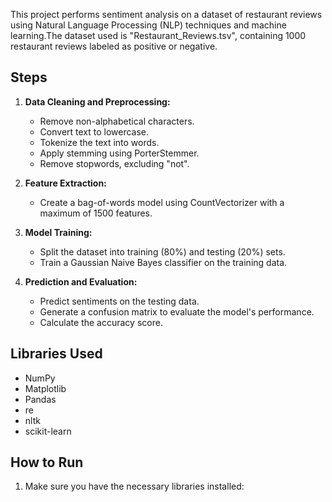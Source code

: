 This project performs sentiment analysis on a dataset of restaurant reviews using Natural Language Processing (NLP) techniques and machine learning.The dataset used is "Restaurant_Reviews.tsv", containing 1000 restaurant reviews labeled as positive or negative.
## Steps

1. **Data Cleaning and Preprocessing:**
   - Remove non-alphabetical characters.
   - Convert text to lowercase.
   - Tokenize the text into words.
   - Apply stemming using PorterStemmer.
   - Remove stopwords, excluding "not".

2. **Feature Extraction:**
   - Create a bag-of-words model using CountVectorizer with a maximum of 1500 features.

3. **Model Training:**
   - Split the dataset into training (80%) and testing (20%) sets.
   - Train a Gaussian Naive Bayes classifier on the training data.

4. **Prediction and Evaluation:**
   - Predict sentiments on the testing data.
   - Generate a confusion matrix to evaluate the model's performance.
   - Calculate the accuracy score.

## Libraries Used

- NumPy
- Matplotlib
- Pandas
- re
- nltk
- scikit-learn

## How to Run

1. Make sure you have the necessary libraries installed:
